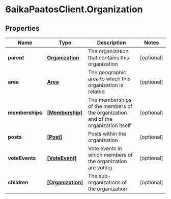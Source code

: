 # 6aikaPaatosClient.Organization

## Properties
Name | Type | Description | Notes
------------ | ------------- | ------------- | -------------
**parent** | [**Organization**](Organization.md) | The organization that contains this organization | [optional] 
**area** | [**Area**](Area.md) | The geographic area to which this organization is related | [optional] 
**memberships** | [**[Membership]**](Membership.md) | The memberships of the members of the organization and of the organization itself | [optional] 
**posts** | [**[Post]**](Post.md) | Posts within the organization | [optional] 
**voteEvents** | [**[VoteEvent]**](VoteEvent.md) | Vote events in which members of the organization are voting | [optional] 
**children** | [**[Organization]**](Organization.md) | The sub-organizations of the organization | [optional] 



